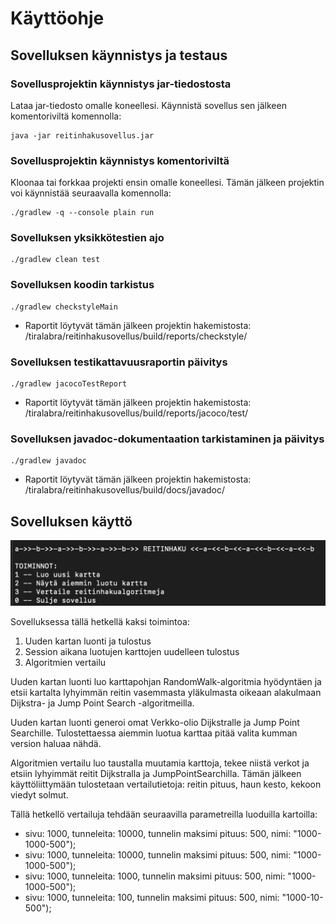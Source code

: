 # Käyttöohje

## Sovelluksen käynnistys ja testaus

### Sovellusprojektin käynnistys jar-tiedostosta

Lataa jar-tiedosto omalle koneellesi. Käynnistä sovellus sen jälkeen komentoriviltä komennolla: 

    java -jar reitinhakusovellus.jar

### Sovellusprojektin käynnistys komentoriviltä

Kloonaa tai forkkaa projekti ensin omalle koneellesi. Tämän jälkeen projektin voi käynnistää seuraavalla komennolla:

    ./gradlew -q --console plain run

### Sovelluksen yksikkötestien ajo

    ./gradlew clean test

### Sovelluksen koodin tarkistus

    ./gradlew checkstyleMain

- Raportit löytyvät tämän jälkeen projektin hakemistosta: /tiralabra/reitinhakusovellus/build/reports/checkstyle/

### Sovelluksen testikattavuusraportin päivitys

    ./gradlew jacocoTestReport

- Raportit löytyvät tämän jälkeen projektin hakemistosta: /tiralabra/reitinhakusovellus/build/reports/jacoco/test/

### Sovelluksen javadoc-dokumentaation tarkistaminen ja päivitys

    ./gradlew javadoc

- Raportit löytyvät tämän jälkeen projektin hakemistosta: /tiralabra/reitinhakusovellus/build/docs/javadoc/

## Sovelluksen käyttö

![Ohjelman toiminnot](kuvat/toiminnot.png)

Sovelluksessa tällä hetkellä kaksi toimintoa:
1) Uuden kartan luonti ja tulostus
2) Session aikana luotujen karttojen uudelleen tulostus
3) Algoritmien vertailu

Uuden kartan luonti luo karttapohjan RandomWalk-algoritmia hyödyntäen ja etsii kartalta lyhyimmän reitin vasemmasta yläkulmasta oikeaan alakulmaan Dijkstra- ja Jump Point Search -algoritmeilla.

Uuden kartan luonti generoi omat Verkko-olio Dijkstralle ja Jump Point Searchille. Tulostettaessa aiemmin luotua karttaa pitää valita kumman version haluaa nähdä.

Algoritmien vertailu luo taustalla muutamia karttoja, tekee niistä verkot ja etsiin lyhyimmät reitit Dijkstralla ja JumpPointSearchilla. Tämän jälkeen käyttöliittymään tulostetaan vertailutietoja: reitin pituus, haun kesto, kekoon viedyt solmut.

Tällä hetkellö vertailuja tehdään seuraavilla parametreilla luoduilla kartoilla:
- sivu: 1000, tunneleita: 10000, tunnelin maksimi pituus: 500, nimi: "1000-1000-500");
- sivu: 1000, tunneleita: 10000, tunnelin maksimi pituus: 500, nimi: "1000-1000-500");
- sivu: 1000, tunneleita: 1000, tunnelin maksimi pituus: 500, nimi: "1000-1000-500");
- sivu: 1000, tunneleita: 100, tunnelin maksimi pituus: 500, nimi: "1000-10-500");
